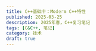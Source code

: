 ```yaml
---
title: C++基础十：Modern C++特性
published: 2025-03-25
description: 2025年春，C++复习笔记
tags: [C&C++, 笔记]
category: 技术
draft: true
---
```


